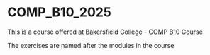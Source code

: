 # COMP_B10_2025
This is a course offered at Bakersfield College - COMP B10 Course

The exercises are named after the modules in the course